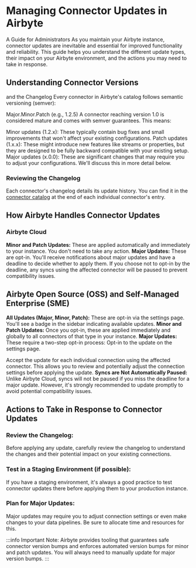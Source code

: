 # Managing Connector Updates in Airbyte

A Guide for Administrators
As you maintain your Airbyte instance, connector updates are inevitable and essential for improved functionality and reliability. This guide helps you understand the different update types, their impact on your Airbyte environment, and the actions you may need to take in response.

## Understanding Connector Versions 
and the Changelog
Every connector in Airbyte's catalog follows semantic versioning (semver):

Major.Minor.Patch (e.g., 1.2.5)
A connector reaching version 1.0 is considered mature and comes with semver guarantees. This means:

Minor updates (1.2.x): These typically contain bug fixes and small improvements that won't affect your existing configurations.
Patch updates (1.x.x): These might introduce new features like streams or properties, but they are designed to be fully backward compatible with your existing setup.
Major updates (x.0.0): These are significant changes that may require you to adjust your configurations. We'll discuss this in more detail below.

### Reviewing the Changelog

Each connector's changelog details its update history. You can find it in the [connector catalog](../integrations/) at the end of each individual connector's entry.

## How Airbyte Handles Connector Updates

### Airbyte Cloud
**Minor and Patch Updates:** These are applied automatically and immediately to your instance. You don't need to take any action.
**Major Updates:** These are opt-in. You'll receive notifications about major updates and have a deadline to decide whether to apply them. If you choose not to opt-in by the deadline, any syncs using the affected connector will be paused to prevent compatibility issues.


## Airbyte Open Source (OSS) and Self-Managed Enterprise (SME)
**All Updates (Major, Minor, Patch):** These are opt-in via the settings page. You'll see a badge in the sidebar indicating available updates.
**Minor and Patch Updates:** Once you opt-in, these are applied immediately and globally to all connectors of that type in your instance.
**Major Updates:** These require a two-step opt-in process:
Opt-in to the update on the settings page.

Accept the update for each individual connection using the affected connector. This allows you to review and potentially adjust the connection settings before applying the update.
**Syncs are Not Automatically Paused:** Unlike Airbyte Cloud, syncs will not be paused if you miss the deadline for a major update. However, it's strongly recommended to update promptly to avoid potential compatibility issues.

## Actions to Take in Response to Connector Updates
### Review the Changelog: 
Before applying any update, carefully review the changelog to understand the changes and their potential impact on your existing connections.
### Test in a Staging Environment (if possible): 
If you have a staging environment, it's always a good practice to test connector updates there before applying them to your production instance.
### Plan for Major Updates: 
Major updates may require you to adjust connection settings or even make changes to your data pipelines. Be sure to allocate time and resources for this.

:::info
Important Note: Airbyte provides tooling that guarantees safe connector version bumps and enforces automated version bumps for minor and patch updates.  You will always need to manually update for major version bumps.
:::

<!-- review this tomorrow and look for one or two places I could add a screenshot or video -->